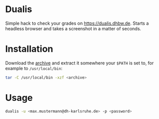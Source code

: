 # Dualis

Simple hack to check your grades on https://dualis.dhbw.de. Starts a headless browser and takes a screenshot in a matter of seconds.

# Installation

Download the [archive](https://github.com/marhaupe/dualis/releases) and extract it somewhere your `$PATH` is set to, for example to `/usr/local/bin`:

```bash
tar -C /usr/local/bin -xzf <archive>
```

# Usage

```bash
dualis -u <max.mustermann@dh-karlsruhe.de> -p <password>
```